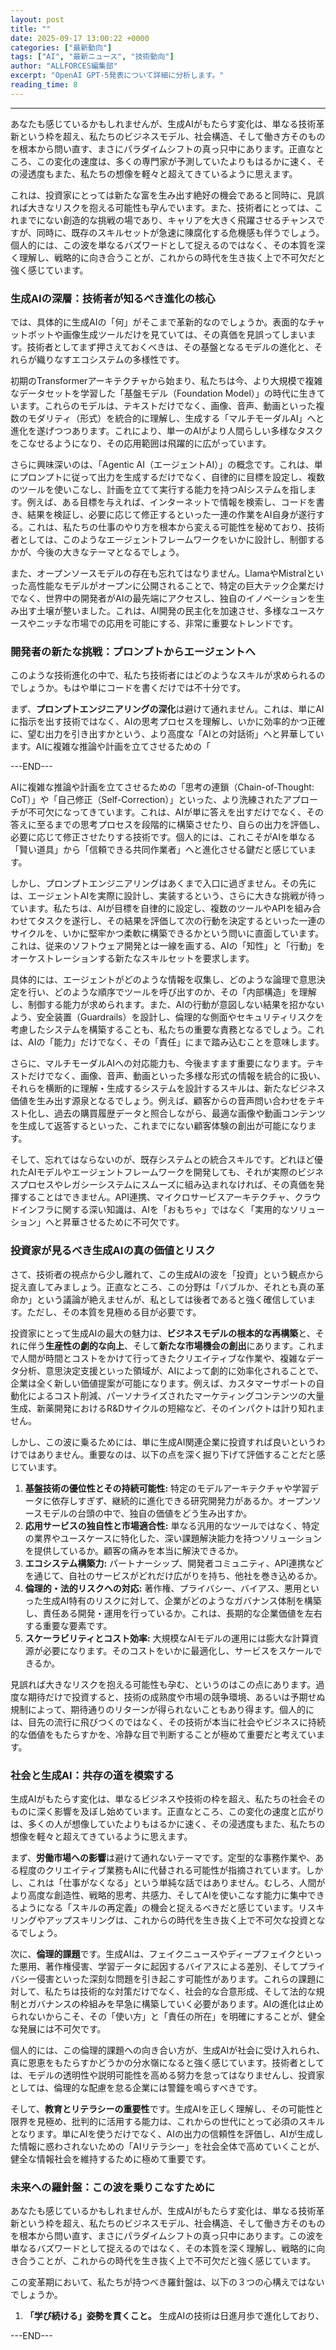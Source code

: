 ```yaml
---
layout: post
title: ""
date: 2025-09-17 13:00:22 +0000
categories: ["最新動向"]
tags: ["AI", "最新ニュース", "技術動向"]
author: "ALLFORCES編集部"
excerpt: "OpenAI GPT-5発表について詳細に分析します。"
reading_time: 8
---
```


---

あなたも感じているかもしれませんが、生成AIがもたらす変化は、単なる技術革新という枠を超え、私たちのビジネスモデル、社会構造、そして働き方そのものを根本から問い直す、まさにパラダイムシフトの真っ只中にあります。正直なところ、この変化の速度は、多くの専門家が予測していたよりもはるかに速く、その浸透度もまた、私たちの想像を軽々と超えてきているように思えます。

これは、投資家にとっては新たな富を生み出す絶好の機会であると同時に、見誤れば大きなリスクを抱える可能性も孕んでいます。また、技術者にとっては、これまでにない創造的な挑戦の場であり、キャリアを大きく飛躍させるチャンスですが、同時に、既存のスキルセットが急速に陳腐化する危機感も伴うでしょう。個人的には、この波を単なるバズワードとして捉えるのではなく、その本質を深く理解し、戦略的に向き合うことが、これからの時代を生き抜く上で不可欠だと強く感じています。

### 生成AIの深層：技術者が知るべき進化の核心

では、具体的に生成AIの「何」がそこまで革新的なのでしょうか。表面的なチャットボットや画像生成ツールだけを見ていては、その真価を見誤ってしまいます。技術者としてまず押さえておくべきは、その基盤となるモデルの進化と、それらが織りなすエコシステムの多様性です。

初期のTransformerアーキテクチャから始まり、私たちは今、より大規模で複雑なデータセットを学習した「基盤モデル（Foundation Model）」の時代に生きています。これらのモデルは、テキストだけでなく、画像、音声、動画といった複数のモダリティ（形式）を統合的に理解し、生成する「マルチモーダルAI」へと進化を遂げつつあります。これにより、単一のAIがより人間らしい多様なタスクをこなせるようになり、その応用範囲は飛躍的に広がっています。

さらに興味深いのは、「Agentic AI（エージェントAI）」の概念です。これは、単にプロンプトに従って出力を生成するだけでなく、自律的に目標を設定し、複数のツールを使いこなし、計画を立てて実行する能力を持つAIシステムを指します。例えば、ある目標を与えれば、インターネットで情報を検索し、コードを書き、結果を検証し、必要に応じて修正するといった一連の作業をAI自身が遂行する。これは、私たちの仕事のやり方を根本から変える可能性を秘めており、技術者としては、このようなエージェントフレームワークをいかに設計し、制御するかが、今後の大きなテーマとなるでしょう。

また、オープンソースモデルの存在も忘れてはなりません。LlamaやMistralといった高性能なモデルがオープンに公開されることで、特定の巨大テック企業だけでなく、世界中の開発者がAIの最先端にアクセスし、独自のイノベーションを生み出す土壌が整いました。これは、AI開発の民主化を加速させ、多様なユースケースやニッチな市場での応用を可能にする、非常に重要なトレンドです。

### 開発者の新たな挑戦：プロンプトからエージェントへ

このような技術進化の中で、私たち技術者にはどのようなスキルが求められるのでしょうか。もはや単にコードを書くだけでは不十分です。

まず、**プロンプトエンジニアリングの深化**は避けて通れません。これは、単にAIに指示を出す技術ではなく、AIの思考プロセスを理解し、いかに効率的かつ正確に、望む出力を引き出すかという、より高度な「AIとの対話術」へと昇華しています。AIに複雑な推論や計画を立てさせるための「

---END---

AIに複雑な推論や計画を立てさせるための「思考の連鎖（Chain-of-Thought: CoT）」や「自己修正（Self-Correction）」といった、より洗練されたアプローチが不可欠になってきています。これは、AIが単に答えを出すだけでなく、その答えに至るまでの思考プロセスを段階的に構築させたり、自らの出力を評価し、必要に応じて修正させたりする技術です。個人的には、これこそがAIを単なる「賢い道具」から「信頼できる共同作業者」へと進化させる鍵だと感じています。

しかし、プロンプトエンジニアリングはあくまで入口に過ぎません。その先には、エージェントAIを実際に設計し、実装するという、さらに大きな挑戦が待っています。私たちは、AIが目標を自律的に設定し、複数のツールやAPIを組み合わせてタスクを遂行し、その結果を評価して次の行動を決定するといった一連のサイクルを、いかに堅牢かつ柔軟に構築できるかという問いに直面しています。これは、従来のソフトウェア開発とは一線を画する、AIの「知性」と「行動」をオーケストレーションする新たなスキルセットを要求します。

具体的には、エージェントがどのような情報を収集し、どのような論理で意思決定を行い、どのような順序でツールを呼び出すのか、その「内部構造」を理解し、制御する能力が求められます。また、AIの行動が意図しない結果を招かないよう、安全装置（Guardrails）を設計し、倫理的な側面やセキュリティリスクを考慮したシステムを構築することも、私たちの重要な責務となるでしょう。これは、AIの「能力」だけでなく、その「責任」にまで踏み込むことを意味します。

さらに、マルチモーダルAIへの対応能力も、今後ますます重要になります。テキストだけでなく、画像、音声、動画といった多様な形式の情報を統合的に扱い、それらを横断的に理解・生成するシステムを設計するスキルは、新たなビジネス価値を生み出す源泉となるでしょう。例えば、顧客からの音声問い合わせをテキスト化し、過去の購買履歴データと照合しながら、最適な画像や動画コンテンツを生成して返答するといった、これまでにない顧客体験の創出が可能になります。

そして、忘れてはならないのが、既存システムとの統合スキルです。どれほど優れたAIモデルやエージェントフレームワークを開発しても、それが実際のビジネスプロセスやレガシーシステムにスムーズに組み込まれなければ、その真価を発揮することはできません。API連携、マイクロサービスアーキテクチャ、クラウドインフラに関する深い知識は、AIを「おもちゃ」ではなく「実用的なソリューション」へと昇華させるために不可欠です。

### 投資家が見るべき生成AIの真の価値とリスク

さて、技術者の視点から少し離れて、この生成AIの波を「投資」という観点から捉え直してみましょう。正直なところ、この分野は「バブルか、それとも真の革命か」という議論が絶えませんが、私としては後者であると強く確信しています。ただし、その本質を見極める目が必要です。

投資家にとって生成AIの最大の魅力は、**ビジネスモデルの根本的な再構築**と、それに伴う**生産性の劇的な向上**、そして**新たな市場機会の創出**にあります。これまで人間が時間とコストをかけて行ってきたクリエイティブな作業や、複雑なデータ分析、意思決定支援といった領域が、AIによって劇的に効率化されることで、企業は全く新しい価値提案が可能になります。例えば、カスタマーサポートの自動化によるコスト削減、パーソナライズされたマーケティングコンテンツの大量生成、新薬開発におけるR&Dサイクルの短縮など、そのインパクトは計り知れません。

しかし、この波に乗るためには、単に生成AI関連企業に投資すれば良いというわけではありません。重要なのは、以下の点を深く掘り下げて評価することだと感じています。

1.  **基盤技術の優位性とその持続可能性:** 特定のモデルアーキテクチャや学習データに依存しすぎず、継続的に進化できる研究開発力があるか。オープンソースモデルの台頭の中で、独自の価値をどう生み出すか。
2.  **応用サービスの独自性と市場適合性:** 単なる汎用的なツールではなく、特定の業界やユースケースに特化した、深い課題解決能力を持つソリューションを提供しているか。顧客の痛みを本当に解決できるか。
3.  **エコシステム構築力:** パートナーシップ、開発者コミュニティ、API連携などを通じて、自社のサービスがどれだけ広がりを持ち、他社を巻き込めるか。
4.  **倫理的・法的リスクへの対応:** 著作権、プライバシー、バイアス、悪用といった生成AI特有のリスクに対して、企業がどのようなガバナンス体制を構築し、責任ある開発・運用を行っているか。これは、長期的な企業価値を左右する重要な要素です。
5.  **スケーラビリティとコスト効率:** 大規模なAIモデルの運用には膨大な計算資源が必要になります。そのコストをいかに最適化し、サービスをスケールできるか。

見誤れば大きなリスクを抱える可能性も孕む、というのはこの点にあります。過度な期待だけで投資すると、技術の成熟度や市場の競争環境、あるいは予期せぬ規制によって、期待通りのリターンが得られないこともあり得ます。個人的には、目先の流行に飛びつくのではなく、その技術が本当に社会やビジネスに持続的な価値をもたらすかを、冷静な目で判断することが極めて重要だと考えています。

### 社会と生成AI：共存の道を模索する

生成AIがもたらす変化は、単なるビジネスや技術の枠を超え、私たちの社会そのものに深く影響を及ぼし始めています。正直なところ、この変化の速度と広がりは、多くの人が想像していたよりもはるかに速く、その浸透度もまた、私たちの想像を軽々と超えてきているように思えます。

まず、**労働市場への影響**は避けて通れないテーマです。定型的な事務作業や、ある程度のクリエイティブ業務もAIに代替される可能性が指摘されています。しかし、これは「仕事がなくなる」という単純な話ではありません。むしろ、人間がより高度な創造性、戦略的思考、共感力、そしてAIを使いこなす能力に集中できるようになる「スキルの再定義」の機会と捉えるべきだと感じています。リスキリングやアップスキリングは、これからの時代を生き抜く上で不可欠な投資となるでしょう。

次に、**倫理的課題**です。生成AIは、フェイクニュースやディープフェイクといった悪用、著作権侵害、学習データに起因するバイアスによる差別、そしてプライバシー侵害といった深刻な問題を引き起こす可能性があります。これらの課題に対して、私たちは技術的な対策だけでなく、社会的な合意形成、そして法的な規制とガバナンスの枠組みを早急に構築していく必要があります。AIの進化は止められないからこそ、その「使い方」と「責任の所在」を明確にすることが、健全な発展には不可欠です。

個人的には、この倫理的課題への向き合い方が、生成AIが社会に受け入れられ、真に恩恵をもたらすかどうかの分水嶺になると強く感じています。技術者としては、モデルの透明性や説明可能性を高める努力を怠ってはなりませんし、投資家としては、倫理的な配慮を怠る企業には警鐘を鳴らすべきです。

そして、**教育とリテラシーの重要性**です。生成AIを正しく理解し、その可能性と限界を見極め、批判的に活用する能力は、これからの世代にとって必須のスキルとなります。単にAIを使うだけでなく、AIの出力の信頼性を評価し、AIが生成した情報に惑わされないための「AIリテラシー」を社会全体で高めていくことが、健全な情報社会を維持するために極めて重要です。

### 未来への羅針盤：この波を乗りこなすために

あなたも感じているかもしれませんが、生成AIがもたらす変化は、単なる技術革新という枠を超え、私たちのビジネスモデル、社会構造、そして働き方そのものを根本から問い直す、まさにパラダイムシフトの真っ只中にあります。この波を単なるバズワードとして捉えるのではなく、その本質を深く理解し、戦略的に向き合うことが、これからの時代を生き抜く上で不可欠だと強く感じています。

この変革期において、私たちが持つべき羅針盤は、以下の３つの心構えではないでしょうか。

1.  **「学び続ける」姿勢を貫くこと。** 生成AIの技術は日進月歩で進化しており、

---END---